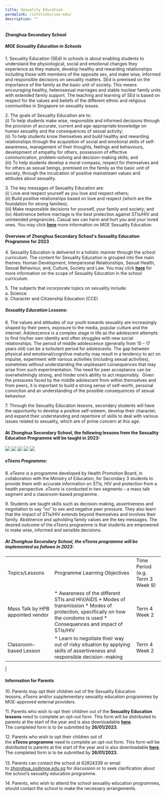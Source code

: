 ```yaml
---
title: Sexuality Education
permalink: /infolinks/sex-edu/
description: ""
---
```


#### **Zhonghua Secondary School**

##### **MOE Sexuality Education in Schools** 
1\. Sexuality Education (SEd) in schools is about enabling students to understand the physiological, social and emotional changes they experience as they mature, develop healthy and rewarding relationships including those with members of the opposite sex, and make wise, informed and responsible decisions on sexuality matters. SEd is premised on the importance of the family as the basic unit of society. This means encouraging healthy, heterosexual marriages and stable nuclear family units with extended family support. The teaching and learning of SEd is based on respect for the values and beliefs of the different ethnic and religious communities in Singapore on sexuality issues.

2\. The goals of Sexuality Education are to: <br>
(i) To help students make wise, responsible and informed decisions through the provision of accurate, current and age-appropriate knowledge on human sexuality and the consequences of sexual activity; <br>
(ii) To help students know themselves and build healthy and rewarding relationships through the acquisition of social and emotional skills of self-awareness, management of their thoughts, feelings and behaviours, development of empathy for others, possession of effective communication, problem-solving and decision-making skills; and <br>
(iii) To help students develop a moral compass, respect for themselves and for others as sexual beings, premised on the family as the basic unit of society, through the inculcation of positive mainstream values and attitudes about sexuality.   

3\. The key messages of Sexuality Education are:   <br>
(i) Love and respect yourself as you love and respect others; <br>
(ii) Build positive relationships based on love and respect (which are the foundation for strong families); <br>
(iii) Make responsible decisions for yourself, your family and society; and <br>
(iv) Abstinence before marriage is the best protection against STIs/HIV and unintended pregnancies. Casual sex can harm and hurt you and your loved ones. You may click **[here](https://www.moe.gov.sg/education-in-sg/our-programmes/sexuality-education)** more information on MOE Sexuality Education.

#### **Overview of Zhonghua Secondary School's Sexuality Education Programme for 2023**

4\. Sexuality Education is delivered in a holistic manner through the school curriculum. The content for Sexuality Education is grouped into five main themes: Human Development, Interpersonal Relationships, Sexual Health, Sexual Behaviour, and, Culture, Society and Law. You may click **[here](https://www.moe.gov.sg/education-in-sg/our-programmes/sexuality-education/scope-and-teaching-approach)** for more information on the scope of Sexuality Education in the school curriculum.

5\. The subjects that incorporate topics on sexuality include: <br>
a. Science <br>
b. Character and Citizenship Education (CCE)

##### **Sexuality Education Lessons:**
6\. The values and attitudes of our youth towards sexuality are increasingly shaped by their peers, exposure to the media, popular culture and the internet. Adolescence is a complex stage in life as the adolescent attempts to find his/her own identity and often struggles with new social relationships. The period of middle adolescence (generally from 15 – 17 years old) can be a turbulent period for adolescents. The gap between physical and emotional/cognitive maturity may result in a tendency to act on impulse, experiment with various activities (including sexual activities), sometimes without understanding the unpleasant consequences that may arise from such experimentation. The need for peer acceptance can be overwhelmingly strong, and hinder one’s ability to act responsibly.  Given the pressures faced by the middle adolescent from within themselves and from peers, it is important to build a strong sense of self-worth, personal conviction and an understanding of the possible consequences of sexual behaviour.       

7\. Through the Sexuality Education lessons, secondary students will have the opportunity to develop a positive self-esteem, develop their character, and expand their understanding and repertoire of skills to deal with various issues related to sexuality, which are of prime concern at this age.

#### **At Zhonghua Secondary School, the following lessons from the Sexuality Education Programme will be taught in 2023:**
<img src="/images/SEC 1.png">
<img src="/images/SEC 2.png">
<img src="/images/SEC 3.png">
<img src="/images/SEC 4.png">
<img src="/images/SEC 5.png">

##### **_eTeens_ Programme**:
8\. _eTeens_ is a programme developed by Health Promotion Board, in collaboration with the Ministry of Education, for Secondary 3 students to provide them with accurate information on STIs, HIV and protection from a health perspective. _eTeens_ is conducted in two segments – a mass talk segment and a classroom-based programme.  
  
9\. Students are taught skills such as decision-making, assertiveness and negotiation to say “no” to sex and negative peer pressure. They also learn that the impact of STIs/HIV extends beyond themselves and involves their family. Abstinence and upholding family values are the key messages. The desired outcome of the _eTeens_ programme is that students are empowered to make wise, informed and sensible decisions.

#####  **At Zhonghua Secondary School, the eTeens programme will be implemented as follows in 2023:**

|  |  |  |
|---|---|---|
| Topics/Lessons | Programme Learning Objectives | Time Period (e.g. Term 3 Week 9) |
| Mass Talk by HPB appointed vendor | * Awareness of the different STIs and HIV/AIDS * Modes of transmission * Modes of protection, specifically on how the condoms is used  * Consequences and impact of STIs/HIV | Term 4 Week 2 |
| Classroom-based Lesson | * Learn to negotiate their way out of risky situation by applying skills of assertiveness and responsible decision-making | Term 4 Week 2 |
|

#### **Information for Parents** 
10\. Parents may opt their children out of the Sexuality Education lessons, _eTeens_ and/or supplementary sexuality education programmes by MOE-approved external providers.  
  
11\. Parents who wish to opt their children out of the **Sexuality Education lessons** need to complete an opt-out form. This form will be distributed to parents at the start of the year and is also downloadable **[here](/files/Sexuality%20Edn%20opt-out%20form%202023.pdf)**. The completed form is to be submitted by **26/01/2023**.  
  
12\. Parents who wish to opt their children out of the **_eTeens_ programme** need to complete an opt-out form. This form will be distributed to parents at the start of the year and is also downloadable **[here](/files/eTeens%20opt-out%20form%202023.pdf)**.
The completed form is to be submitted by **26/01/2023**.  
    
13\. Parents can contact the school at 62824339 or email to [zhonghua\_ss@moe.edu.sg](mailto:zhonghua_ss@moe.edu.sg) for discussion or to seek clarification about the school’s sexuality education programme.  
  
14\. Parents, who wish to attend the school sexuality education programmes, should contact the school to make the necessary arrangements.